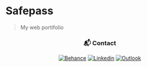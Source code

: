 # Safepass

> My web portifolio

<div align="center">
  <h3>📬 Contact </h3>
   <a href="mailto:savioandre@outlook.pt"><img src="https://user-images.githubusercontent.com/81815495/118910547-054a7580-b8fb-11eb-851b-968de24187dc.png" alt="Behance"></a>
   <a href="https://linkedin.com/in/svioandr"><img src="https://user-images.githubusercontent.com/81815495/118910389-bef51680-b8fa-11eb-9815-edc3608fb0a1.png" alt="Linkedin"></a>
   <a href="https://www.behance.net/svioandr"><img src="https://user-images.githubusercontent.com/81815495/118910468-e0560280-b8fa-11eb-94f3-f9bf61677268.png" alt="Outlook"></a>
</div>  
